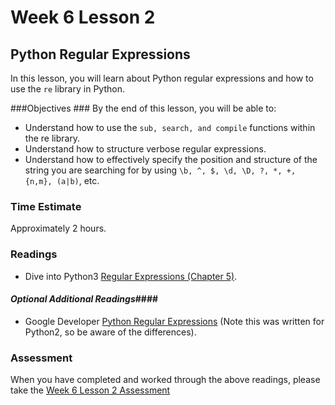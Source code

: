 # Week 6 Lesson 2 #
## Python Regular Expressions ##

In this lesson, you will learn about Python regular expressions and how to use the ```re``` library in Python. 

###Objectives ###
By the end of this lesson, you will be able to:

- Understand how to use the ```sub, search, and compile``` functions within the re library.
- Understand how to structure verbose regular expressions.
- Understand how to effectively specify the position and structure of the string you are searching for by using ```\b, ^, $, \d, \D, ?, *, +, {n,m}, (a|b)```, etc.

### Time Estimate ###

Approximately 2 hours.

### Readings ####

- Dive into Python3 [Regular Expressions (Chapter 5)](http://www.diveintopython3.net/regular-expressions.html).

#### *Optional Additional Readings*####

- Google Developer [Python Regular
Expressions](https://developers.google.com/edu/python/regular-expressions)  (Note this was written for Python2, so be aware of the
differences).


### Assessment ###

When you have completed and worked through the above readings, please take the [Week 6 Lesson 2 Assessment](https://learn.illinois.edu/mod/quiz/view.php?id=1682693)
